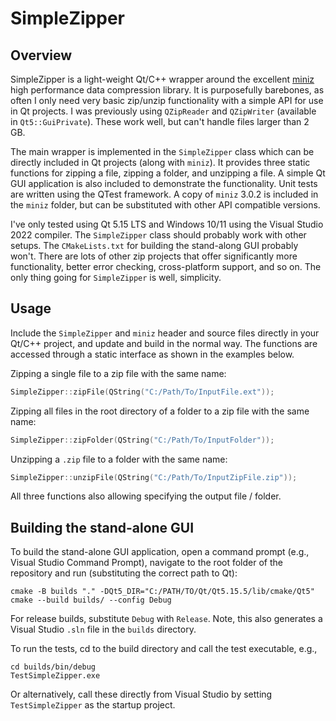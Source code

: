 # SimpleZipper

## Overview

SimpleZipper is a light-weight Qt/C++ wrapper around the excellent [miniz](https://github.com/richgel999/miniz) high performance data compression library. It is purposefully barebones, as often I only need very basic zip/unzip functionality with a simple API for use in Qt projects. I was previously using `QZipReader` and `QZipWriter` (available in `Qt5::GuiPrivate`). These work well, but can't handle files larger than 2 GB.

The main wrapper is implemented in the `SimpleZipper` class which can be directly included in Qt projects (along with `miniz`). It provides three static functions for zipping a file, zipping a folder, and unzipping a file. A simple Qt GUI application is also included to demonstrate the functionality. Unit tests are written using the QTest framework. A copy of `miniz` 3.0.2 is included in the `miniz` folder, but can be substituted with other API compatible versions.

I've only tested using Qt 5.15 LTS and Windows 10/11 using the Visual Studio 2022 compiler. The `SimpleZipper` class should probably work with other setups. The `CMakeLists.txt` for building the stand-along GUI probably won't. There are lots of other zip projects that offer significantly more functionality, better error checking, cross-platform support, and so on. The only thing going for `SimpleZipper` is well, simplicity.

## Usage

Include the `SimpleZipper` and `miniz` header and source files directly in your Qt/C++ project, and update and build in the normal way. The functions are accessed through a static interface as shown in the examples below.

Zipping a single file to a zip file with the same name:

```c++
SimpleZipper::zipFile(QString("C:/Path/To/InputFile.ext"));
```

Zipping all files in the root directory of a folder to a zip file with the same name:

```c++
SimpleZipper::zipFolder(QString("C:/Path/To/InputFolder"));
```

Unzipping a `.zip` file to a folder with the same name:

```c++
SimpleZipper::unzipFile(QString("C:/Path/To/InputZipFile.zip"));
```

All three functions also allowing specifying the output file / folder.

## Building the stand-alone GUI

To build the stand-alone GUI application, open a command prompt (e.g., Visual Studio Command Prompt), navigate to the root folder of the repository and run (substituting the correct path to Qt):

```
cmake -B builds "." -DQt5_DIR="C:/PATH/TO/Qt/Qt5.15.5/lib/cmake/Qt5"
cmake --build builds/ --config Debug
```

For release builds, substitute `Debug` with `Release`. Note, this also generates a Visual Studio `.sln` file in the `builds` directory.

To run the tests, cd to the build directory and call the test executable, e.g., 

```
cd builds/bin/debug
TestSimpleZipper.exe
```

Or alternatively, call these directly from Visual Studio by setting `TestSimpleZipper` as the startup project.
